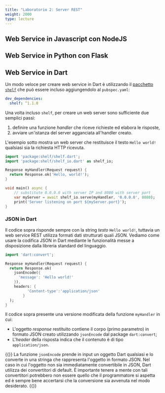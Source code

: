 ```yaml
---
title: "Laboratorio 2: Server REST"
weight: 2000
type: lecture
---
```


## Web Service in Javascript con NodeJS

## Web Service in Python con Flask

## Web Service in Dart
Un modo veloce per creare web service in Dart è utilizzando il
[pacchetto `shelf`](https://pub.dev/packages/shelf) che può essere incluso
aggiungendolo al `pubspec.yaml`:
```yaml
dev_dependencies:
  shelf: ^1.1.0
```

Una volta incluso `shelf`, per creare un web server sono sufficiente due semplici passi:
1. definire una funzione *handler* che riceve richieste ed elabora le risposte,
2. avviare un'istanza del server agganciata all'handler creato.

L'esempio sotto mostra un web server che restituisce il testo `Hello world!`
qualsiasi sia la richiesta HTTP ricevuta.

```dart
import 'package:shelf/shelf.dart';
import 'package:shelf/shelf_io.dart' as shelf_io;

Response myHandler(Request request) {
  return Response.ok('Hello, world!');
}

void main() async {
    // substitute 0.0.0.0 with server IP and 8080 with server port
    var myServer = await shelf_io.serve(myHandler, '0.0.0.0', 8080);
    print('Server listening on port ${myServer.port}');
}
```

### JSON in Dart
Il codice sopra risponde sempre con la string *testo* `Hello world!`, tuttavia
un web service REST utilizza formati dati strutturati quali JSON. Vediamo come
usare la codifica JSON in Dart mediante le funzionalità messe a disposizione
dalla libreria standard del linguaggio.

```dart
import 'dart:convert';

Response myHandler(Request request) {
  return Response.ok(
    jsonEncode({
      'message': 'Hello world!'
    }), 
    headers: {
          'Content-type':'application/json'
        }
  );
}
```

Il codice sopra presente una versione modificata della funzione `myHandler` in cui:
* L'oggetto *response* restituito contiene il corpo (primo parametro) in formato JSON
creato utilizzando `jsonEncode` dal package `dart:convert`;
* L'*header* della risposta indica che il contenuto è di tipo `application/json`.

{{<important>}}
La funzione `jsonEncode` prende in input un oggetto Dart qualsiasi e lo converte
in una stringa che rappresenta l'oggetto in formato JSON. Nel caso in cui l'oggetto
non sia immediatamente convertibile in JSON, Dart utilizza dei convertitori di
default. È importante tenere a mente con tali convertitori potrebbero non essere
quello che il programmatore si aspetta ed è sempre bene accertarsi che la conversione
sia avvenuta nel modo desiderato.
{{</important>}}

